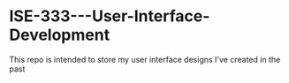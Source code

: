 # ISE-333---User-Interface-Development
This repo is intended to store my user interface designs I've created in the past
